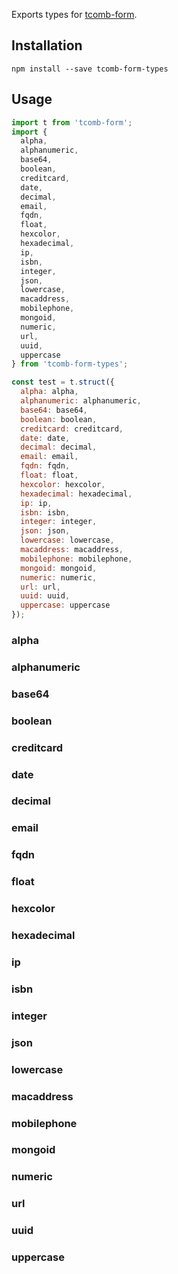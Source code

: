 Exports types for [tcomb-form](https://github.com/gcanti/tcomb-form).

## Installation
```
npm install --save tcomb-form-types
```

## Usage
```js
import t from 'tcomb-form';
import {
  alpha,
  alphanumeric,
  base64,
  boolean,
  creditcard,
  date,
  decimal,
  email,
  fqdn,
  float,
  hexcolor,
  hexadecimal,
  ip,
  isbn,
  integer,
  json,
  lowercase,
  macaddress,
  mobilephone,
  mongoid,
  numeric,
  url,
  uuid,
  uppercase
} from 'tcomb-form-types';

const test = t.struct({
  alpha: alpha,
  alphanumeric: alphanumeric,
  base64: base64,
  boolean: boolean,
  creditcard: creditcard,
  date: date,
  decimal: decimal,
  email: email,
  fqdn: fqdn,
  float: float,
  hexcolor: hexcolor,
  hexadecimal: hexadecimal,
  ip: ip,
  isbn: isbn,
  integer: integer,
  json: json,
  lowercase: lowercase,
  macaddress: macaddress,
  mobilephone: mobilephone,
  mongoid: mongoid,
  numeric: numeric,
  url: url,
  uuid: uuid,
  uppercase: uppercase
});
```

### alpha

### alphanumeric

### base64

### boolean

### creditcard

### date

### decimal

### email

### fqdn

### float

### hexcolor

### hexadecimal

### ip

### isbn

### integer

### json

### lowercase

### macaddress

### mobilephone

### mongoid

### numeric

### url

### uuid

### uppercase
